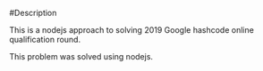 #Description

This is a nodejs approach to solving 2019 Google hashcode online qualification round.

This problem was solved using nodejs.